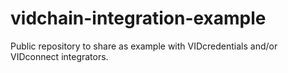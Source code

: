 # vidchain-integration-example
Public repository to share as example with VIDcredentials and/or VIDconnect integrators.
